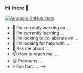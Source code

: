 ### Hi there 👋



[![Anurag's GitHub stats](https://github-readme-stats.vercel.app/api?wesleyalmeidasilva=anuraghazra)](https://github.com/anuraghazra/github-readme-stats)








- 🔭 I’m currently working on ...
- 🌱 I’m currently learning ...
- 👯 I’m looking to collaborate on ...
- 🤔 I’m looking for help with ...
- 💬 Ask me about ...
- 📫 How to reach me: ...
- 😄 Pronouns: ...
- ⚡ Fun fact: ...
-->
